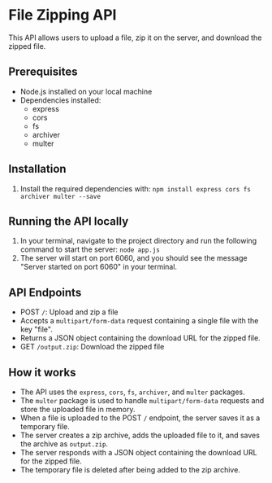 # File Zipping API

This API allows users to upload a file, zip it on the server, and download the zipped file.

## Prerequisites

- Node.js installed on your local machine
- Dependencies installed:
  - express
  - cors
  - fs
  - archiver
  - multer

## Installation

1. Install the required dependencies with: `npm install express cors fs archiver multer --save`


## Running the API locally
1. In your terminal, navigate to the project directory and run the following command to start the server: `node app.js`
2. The server will start on port 6060, and you should see the message "Server started on port 6060" in your terminal.

## API Endpoints

- POST `/`: Upload and zip a file
- Accepts a `multipart/form-data` request containing a single file with the key "file".
- Returns a JSON object containing the download URL for the zipped file.
- GET `/output.zip`: Download the zipped file

## How it works

- The API uses the `express`, `cors`, `fs`, `archiver`, and `multer` packages.
- The `multer` package is used to handle `multipart/form-data` requests and store the uploaded file in memory.
- When a file is uploaded to the POST `/` endpoint, the server saves it as a temporary file.
- The server creates a zip archive, adds the uploaded file to it, and saves the archive as `output.zip`.
- The server responds with a JSON object containing the download URL for the zipped file.
- The temporary file is deleted after being added to the zip archive.
